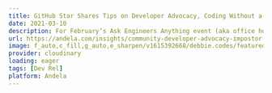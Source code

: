 ```yaml
---
title: GitHub Star Shares Tips on Developer Advocacy, Coding Without a Degree, and Imposter Syndrome
date: 2021-03-10
description: For February’s Ask Engineers Anything event (aka office hours for our engineer community), I invited GitHub Star and community favorite, Debbie O’Brien, to share her experience as a woman in tech who is making a huge difference in the ecosystem.
url: https://andela.com/insights/community-developer-advocacy-impostor-syndrome/
image: f_auto,c_fill,g_auto,e_sharpen/v1615392668/debbie.codes/featured-posts/ask-engineers-anything_m3vmrk
provider: cloudinary
loading: eager
tags: [Dev Rel]
platform: Andela
---
```

